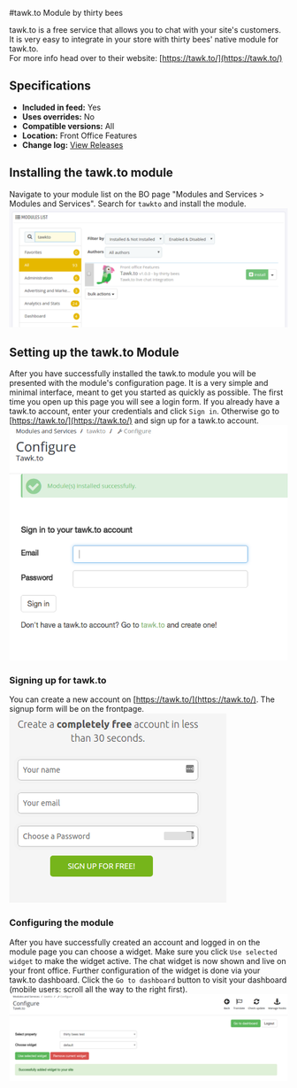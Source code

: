 #tawk.to Module by thirty bees

tawk.to is a free service that allows you to chat with your site's customers. It is very easy to integrate in your store with thirty bees' native module for tawk.to.  
For more info head over to their website: [https://tawk.to/](https://tawk.to/)

## Specifications
+ **Included in feed:** Yes
+ **Uses overrides:** No
+ **Compatible versions:** All
+ **Location:** Front Office Features
+ **Change log:** [View Releases](https://github.com/thirtybees/tawkto/releases)

## Installing the tawk.to module  

Navigate to your module list on the BO page "Modules and Services > Modules and Services". Search for `tawkto` and install the module.
![tawk.to module](../../../thirtybees/images/merchants-guide/native-modules/tawktoinstall.png)

## Setting up the tawk.to Module  

After you have successfully installed the tawk.to module you will be presented with the module's configuration page. It is a very simple and minimal interface, meant to get you started as quickly as possible. 
The first time you open up this page you will see a login form. If you already have a tawk.to account, enter your credentials and click `Sign in`. Otherwise go to [https://tawk.to/](https://tawk.to/) and sign up for a tawk.to account.
![tawk.to first time module page](../../../thirtybees/images/merchants-guide/native-modules/tawktosignup.png)

### Signing up for tawk.to

You can create a new account on [https://tawk.to/](https://tawk.to/). The signup form will be on the frontpage.
![tawk.to sign up form](../../../thirtybees/images/merchants-guide/native-modules/signupformtawkto.png)

### Configuring the module

After you have successfully created an account and logged in on the module page you can choose a widget. Make sure you click `Use selected widget` to make the widget active. The chat widget is now shown and live on your front office. Further configuration of the widget is done via your tawk.to dashboard. Click the `Go to dashboard` button to visit your dashboard (mobile users: scroll all the way to the right first).
![tawk.to fully configured](../../../thirtybees/images/merchants-guide/native-modules/tawktoconfigured.png)

